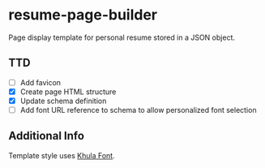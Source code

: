 # resume-page-builder

Page display template for personal resume stored in a JSON object.

## TTD

* [ ] Add favicon
* [x] Create page HTML structure
* [x] Update schema definition
* [ ] Add font URL reference to schema to allow personalized font selection

## Additional Info

Template style uses [Khula Font](https://fonts.google.com/specimen/Khula).
